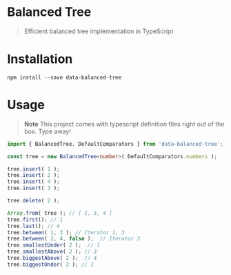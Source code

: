 # Balanced Tree

> Efficient balanced tree implementation in TypeScript

# Installation
```shell
npm install --save data-balanced-tree
```

# Usage
> **Note** This project comes with typescript definition files right out of the box. Type away!
```typescript
import { BalancedTree, DefaultComparators } from 'data-balanced-tree';

const tree = new BalancedTree<number>( DefaultComparators.numbers );

tree.insert( 1 );
tree.insert( 2 );
tree.insert( 4 );
tree.insert( 3 );

tree.delete( 2 );

Array.from( tree ); // [ 1, 3, 4 ]
tree.first(); // 1
tree.last(); // 4
tree.between( 1, 3 ); // Iterator 1, 3
tree.between( 2, 4, false );  // Iterator 3
tree.smallestUnder( 2 );  // 1
tree.smallestAbove( 2 ); // 3
tree.biggestAbove( 2 );  // 4
tree.biggestUnder( 2 ); // 1
```
